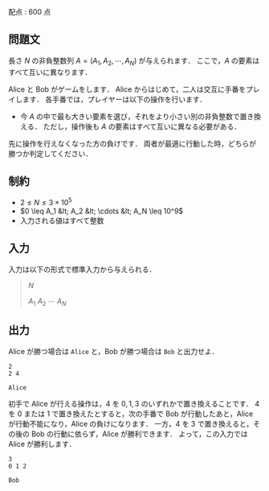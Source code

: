 配点 : $600$ 点

## 問題文

長さ $N$ の非負整数列 $A=(A_1,A_2,\cdots,A_N)$ が与えられます．
ここで，$A$ の要素はすべて互いに異なります．

Alice と Bob がゲームをします．
Alice からはじめて，二人は交互に手番をプレイします．
各手番では，プレイヤーは以下の操作を行います．

- 今 $A$ の中で最も大きい要素を選び，それをより小さい別の非負整数で置き換える．
ただし，操作後も $A$ の要素はすべて互いに異なる必要がある．

先に操作を行えなくなった方の負けです．
両者が最適に行動した時，どちらが勝つか判定してください．

## 制約

- $2 \leq N \leq 3 \times 10^5$
- $0 \leq A_1 &lt; A_2 &lt; \cdots &lt; A_N \leq 10^9$
- 入力される値はすべて整数

## 入力

入力は以下の形式で標準入力から与えられる．

> $N$
> 
> $A_1$ $A_2$ $\cdots$ $A_N$

## 出力

Alice が勝つ場合は `Alice` と，Bob が勝つ場合は `Bob` と出力せよ．

```input1
2
2 4
```

```output1
Alice
```

初手で Alice が行える操作は，$4$ を $0,1,3$ のいずれかで置き換えることです．
$4$ を $0$ または $1$ で置き換えたとすると，次の手番で Bob が行動したあと，Alice が行動不能になり，Alice の負けになります．
一方，$4$ を $3$ で置き換えると，その後の Bob の行動に依らず，Alice が勝利できます．
よって，この入力では Alice が勝利します．

```input2
3
0 1 2
```

```output2
Bob
```